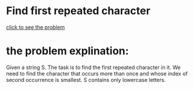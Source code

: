 # Find first repeated character






[click to see the problem](https://www.geeksforgeeks.org/problems/find-first-repeated-character4108/1?page=1&category=Strings&difficulty=Easy&sortBy=submissions)



 # the problem explination:
   Given a string S. The task is to find the first repeated character in it. We need to find the character that occurs more than once and whose index of second occurrence is smallest. S contains only lowercase letters.








